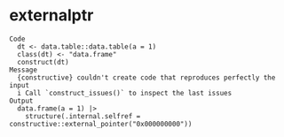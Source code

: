 # externalptr

    Code
      dt <- data.table::data.table(a = 1)
      class(dt) <- "data.frame"
      construct(dt)
    Message
      {constructive} couldn't create code that reproduces perfectly the input
      i Call `construct_issues()` to inspect the last issues
    Output
      data.frame(a = 1) |>
        structure(.internal.selfref = constructive::external_pointer("0x000000000"))

